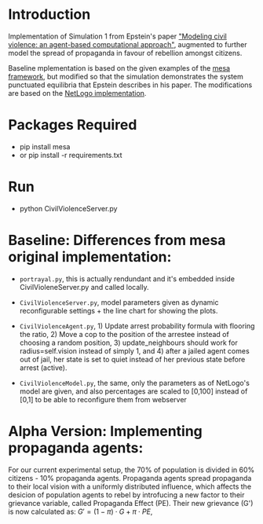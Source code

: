 # Introduction
Implementation of Simulation 1 from Epstein's paper ["Modeling civil violence: an agent-based computational approach"](https://www.semanticscholar.org/paper/Modeling-civil-violence%3A-an-agent-based-approach.-Epstein/012d71badb72df66a59c306dc597b4c96d783083), augmented to further model the spread of propaganda in favour of rebellion amongst citizens. 

Baseline mplementation is based on the given examples of the [mesa framework](https://github.com/projectmesa/mesa/tree/master/examples/epstein_civil_violence), but modified so that the simulation demonstrates the system punctuated equilibria that Epstein describes in his paper. The modifications are based on the [NetLogo implementation](https://ccl.northwestern.edu/netlogo/models/Rebellion).


# Packages Required
- pip install mesa
- or pip install -r requirements.txt

# Run
- python CivilViolenceServer.py

# Baseline: Differences from mesa original implementation:

- ``portrayal.py``, this is actually rendundant and it's embedded inside CivilVioleneServer.py and called locally.

- ``CivilViolenceServer.py``, model parameters given as dynamic reconfigurable settings + the line chart for showing the plots.

- ``CivilViolenceAgent.py``, 1) Update arrest probability formula with flooring the ratio, 2) Move a cop to the position of the arrestee instead of choosing a random position, 3) update_neighbours should work for radius=self.vision instead of simply 1, and 4) after a jailed agent comes out of jail, her state is set to quiet instead of her previous state before arrest (active).
        
 - ``CivilViolenceModel.py``, the same, only the parameters as of NetLogo's model are given, and also percentages are scaled to [0,100] instead of [0,1]
  to be able to reconfigure them from webserver

# Alpha Version: Implementing propaganda agents:
For our current experimental setup, the 70% of population is divided in 60% citizens - 10% propaganda agents. Propaganda agents spread propaganda to their local vision with a uniformly distributed influence, which affects the desicion of population agents to rebel by introfucing a new factor to their grievance variable, called Propaganda Effect (PE). Their new grievance (G') is now calculated as:
        $G' = (1-\pi)\cdot G + \pi \cdot PE, \;$
